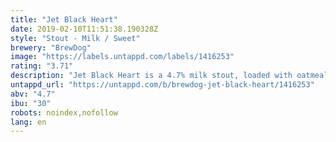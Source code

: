 ```yaml
---
title: "Jet Black Heart"
date: 2019-02-10T11:51:38.190328Z
style: "Stout - Milk / Sweet"
brewery: "BrewDog"
image: "https://labels.untappd.com/labels/1416253"
rating: "3.71"
description: "Jet Black Heart is a 4.7% milk stout, loaded with oatmeal for an extra lush mouth-feel and nitro dispensed on draft; expect decadent cacao, subtle roastiness, and autumnal fruitiness with a dark seductive edge. Inspired by some of the awesome craft nitro stouts we tried in the US we wanted to put our own spin on the style and also introduce nitro beers to BrewDog bars."
untappd_url: "https://untappd.com/b/brewdog-jet-black-heart/1416253"
abv: "4.7"
ibu: "30"
robots: noindex,nofollow
lang: en
---
```

